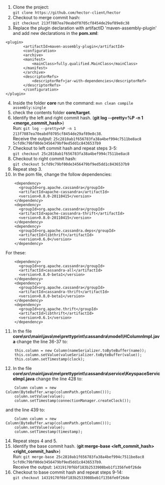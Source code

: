 1. Clone the project:  
   `git clone https://github.com/hector-client/hector`
2. Checkout to merge commit hash:  
   `git checkout 213f7887ea70eabdf0705cf8454de29af89e8c38`
3. Replace the plugin declaration with artifactID 'maven-assembly-plugin' and add new declarations in the **pom.xml**:
```
<plugin>
        <artifactId>maven-assembly-plugin</artifactId> 
        <configuration> 
        <archive> 
        <manifest> 
            <mainClass>fully.qualified.MainClass</mainClass> 
        </manifest> 
        </archive> 
        <descriptorRefs> 
            <descriptorRef>jar-with-dependencies</descriptorRef> 
        </descriptorRefs> 
        </configuration> 
</plugin>
```
4. Inside the folder **core** run the command:
   `mvn clean compile assembly:single`
5. check the contents folder **core/target**.
6. Identify the left and right commit hash. (**git log --pretty=%P -n 1 <merge_commit_hash>**)  
   Run: `git log --pretty=%P -n 1 213f7887ea70eabdf0705cf8454de29af89e8c38`.  
   Receive the output: `25c2810ab1f656783fa38a4bef994c7511be8ac8 5cfd9c79bf00de3456479bf9ed5dd1c8436537b9`
7. Checkout to left commit hash and repeat steps 3-5:  
   `git checkout 25c2810ab1f656783fa38a4bef994c7511be8ac8`
8. Checkout to right commit hash:  
   `git checkout 5cfd9c79bf00de3456479bf9ed5dd1c8436537b9`
9. Repeat step 3.
10. In the pom file, change the follow dependencies:
```
    <dependency>
      <groupId>org.apache.cassandra</groupId>
      <artifactId>apache-cassandra</artifactId>
      <version>0.8.0-20110415</version>
    </dependency>
    <dependency>
      <groupId>org.apache.cassandra</groupId>
      <artifactId>apache-cassandra-thrift</artifactId>
      <version>0.8.0-20110415</version>
    </dependency>
    <dependency>
      <groupId>org.apache.cassandra.deps</groupId>
      <artifactId>libthrift</artifactId>
      <version>0.6.0</version>
    </dependency>
```
For these:
```
    <dependency>
      <groupId>org.apache.cassandra</groupId>
      <artifactId>cassandra-all</artifactId>
      <version>0.8.0-beta1</version>
    </dependency>
    <dependency>
      <groupId>org.apache.cassandra</groupId>
      <artifactId>cassandra-thrift</artifactId>
      <version>0.8.0-beta1</version>
    </dependency>
    <dependency>
      <groupId>org.apache.thrift</groupId>
      <artifactId>libthrift</artifactId>
      <version>0.6.1</version>
    </dependency>
```
11. In the file **core\src\main\java\me\prettyprint\cassandra\model\HColumnImpl.java** change the line 36-37 to:
```
    this.column = new Column(nameSerializer.toByteBuffer(name));
    this.column.setValue(valueSerializer.toByteBuffer(value));
    this.column.setTimestamp(clock);
```
12. In the file **core\src\main\java\me\prettyprint\cassandra\service\KeyspaceServiceImpl.java** change the line 428 to:
```
    Column column = new Column(ByteBuffer.wrap(columnPath.getColumn()));
    column.setValue(value);
    column.setTimestamp(connectionManager.createClock());
```
and the line 439 to:
```
    Column column = new Column(ByteBuffer.wrap(columnPath.getColumn()));
    column.setValue(value);
    column.setTimestamp(timestamp);
```
14. Repeat steps 4 and 5.
15. Identify the base commit hash. (**git merge-base <left_commit_hash> <right_commit_hash>**)  
   Run: `git merge-base 25c2810ab1f656783fa38a4bef994c7511be8ac8 5cfd9c79bf00de3456479bf9ed5dd1c8436537b9`.  
   Receive the output: `14319170f6bf183b2533908beb1f1356fe0f26de`
16. Checkout to base commit hash and repeat steps 9-14:  
    `git checkout 14319170f6bf183b2533908beb1f1356fe0f26de`
